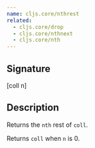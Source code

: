 ```yaml
---
name: cljs.core/nthrest
related:
  - cljs.core/drop
  - cljs.core/nthnext
  - cljs.core/nth
---
```


## Signature
[coll n]


## Description

Returns the `nth` rest of `coll`.

Returns `coll` when `n` is 0.

